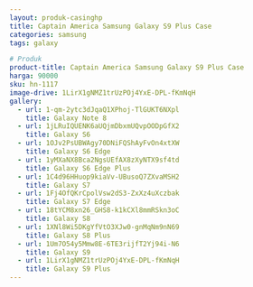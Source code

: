 ```yaml
---
layout: produk-casinghp
title: Captain America Samsung Galaxy S9 Plus Case
categories: samsung
tags: galaxy

# Produk
product-title: Captain America Samsung Galaxy S9 Plus Case
harga: 90000
sku: hn-1117
image-drive: 1LirX1gNMZ1trUzPOj4YxE-DPL-fKmNqH
gallery:
  - url: 1-qm-2ytc3dJqaQ1XPhoj-TlGUKT6NXpl
    title: Galaxy Note 8
  - url: 1jLRuIQUENK6aUQjmDbxmUQvpOODpGfX2
    title: Galaxy S6
  - url: 1OJv2PsUBWAgy70DNiFQShAyFvOn4xtXW
    title: Galaxy S6 Edge
  - url: 1yMXaNX8Bca2NgsUEfAX8zXyNTX9sf4td
    title: Galaxy S6 Edge Plus
  - url: 1C4d96HHuop9kiaVv-UBusoQ7ZXvaMSH2
    title: Galaxy S7
  - url: 1Fj4OfQKrCpolVsw2dS3-ZxXz4uXczbak
    title: Galaxy S7 Edge
  - url: 18tYCM8xn26_GHS8-k1kCXl8mmRSkn3oC
    title: Galaxy S8
  - url: 1XNl8Wi5DKgYfVtO3XJw0-gnMqNm9nN69
    title: Galaxy S8 Plus
  - url: 1Um7O54y5Mmw8E-6TE3rijfT2Yj94i-N6
    title: Galaxy S9
  - url: 1LirX1gNMZ1trUzPOj4YxE-DPL-fKmNqH
    title: Galaxy S9 Plus
---
```


